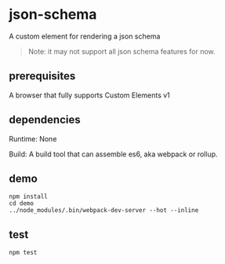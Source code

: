 # json-schema

A custom element for rendering a json schema

> Note: it may not support all json schema features for now.

## prerequisites

A browser that fully supports Custom Elements v1

## dependencies

Runtime: None

Build: A build tool that can assemble es6, aka webpack or rollup.

## demo 

```shell
npm install 
cd demo 
../node_modules/.bin/webpack-dev-server --hot --inline
```

## test 

```
npm test 
```